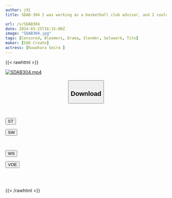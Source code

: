 ```yaml
---
author: j91
title: SDAB-304 I was working as a basketball club advisor, and I couldn't resist the aggressive temptations of a former junior high school student I met through a relationship, so I just kept shaking my hips. Seira Kuwahara

url: /v/SDAB304
date: 2024-03-25T16:15:00Z
image: "SDAB304.jpg"
tags: [Censored, Bloomers, Drama, Slender, Solowork, Tits]
maker: [SOD Create]
actress: [Kuwahara Seira ]
---
```



{{< rawhtml >}}

<div class="video" data-videoid="gPOrbZrO0pfqWKM">
    <a href="javascript:;">
        <img src="/v/SDAB304/SDAB304.jpg" width="WIDTH" height="HEIGHT" alt="SDAB304.mp4" loading="lazy">
    </a>
</div>

<script type="text/javascript" src="https://j91.asia/asset/on-demand-st.js"></script>

<br>
  <link rel="stylesheet" href="https://j91.asia/asset/bs5.css">
  
  <center>
  <button class="btn btn-primary" type="button" data-bs-toggle="collapse" data-bs-target=".multi-collapse" aria-expanded="false" aria-controls="multiCollapseExample1 multiCollapseExample2"><h2>Download</h2></button></center>
</p>
<div class="row">
  <div class="col">
    <div class="collapse multi-collapse" id="multiCollapseExample1">
      <div class="card card-body">
	      	      <br>
<div class="buttons">  
<p><a href="https://streamtape.to/v/gPOrbZrO0pfqWKM" target="_blank"><button class="btn-hover color-3"><i class="fa fa-download"></i> ST</button></a></p>
<p><a href="https://asnwish.com/5cszo7iy5o2j" target="_blank"><button class="btn-hover color-2"><i class="fa fa-download"></i> SW</button></a></p></div>
    </div>
  </div>
</div>
  <div class="col">
    <div class="collapse multi-collapse" id="multiCollapseExample2">
      <div class="card card-body">
	      <br>
<div class="buttons">
<p><a href="https://wolfstream.tv/lfx8bhbz5zt7"><button class="btn-hover color-9"><i class="fa fa-download"></i> WS</button></a></p>
<p><a href="https://voe.sx/oko3hnzqje4o"><button class="btn-hover color-8"><i class="fa fa-download"></i> VOE</button></a></p></div>
<br><br>
      </div>
    </div>
  </div>
</div>

{{< /rawhtml >}}